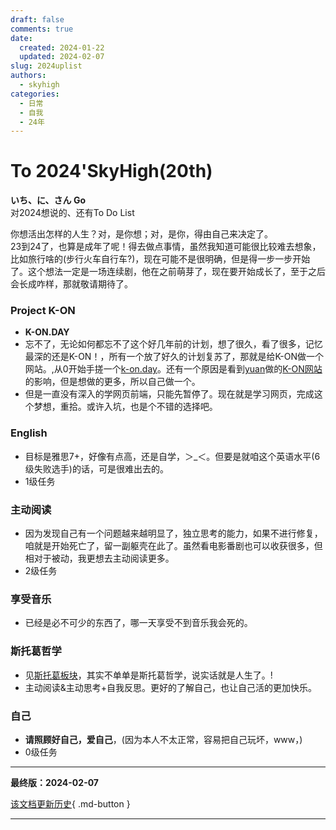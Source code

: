 ```yaml
---
draft: false
comments: true
date:
  created: 2024-01-22
  updated: 2024-02-07
slug: 2024uplist
authors:
  - skyhigh
categories:
  - 日常
  - 自我
  - 24年
---
```


# **To 2024'SkyHigh(20th)**

**いち、に、さん Go**  
对2024想说的、还有To Do List  

<!-- uptoc -->

你想活出怎样的人生？对，是你想；对，是你，得由自己来决定了。  
23到24了，也算是成年了呢！得去做点事情，虽然我知道可能很比较难去想象，比如旅行啥的(步行火车自行车?)，现在可能不是很明确，但是得一步一步开始了。这个想法一定是一场连续剧，他在之前萌芽了，现在要开始成长了，至于之后会长成咋样，那就敬请期待了。  


### Project K-ON

- **K-ON.DAY**
- 忘不了，无论如何都忘不了这个好几年前的计划，想了很久，看了很多，记忆最深的还是K-ON！，所有一个放了好久的计划复苏了，那就是给K-ON做一个网站。,从0开始手搓一个[k-on.day](https://k-on.day)。还有一个原因是看到[yuan](https://twitter.com/H1gh_and_Dry)做的[K-ON网站](https://konfan.net)的影响，但是想做的更多，所以自己做一个。
- 但是一直没有深入的学网页前端，只能先暂停了。现在就是学习网页，完成这个梦想，重拾。或许入坑，也是个不错的选择吧。

### English

- 目标是雅思7+，好像有点高，还是自学，＞_＜。但要是就咱这个英语水平(6级失败选手)的话，可是很难出去的。
- 1级任务

### 主动阅读

- 因为发现自己有一个问题越来越明显了，独立思考的能力，如果不进行修复，咱就是开始死亡了，留一副躯壳在此了。虽然看电影番剧也可以收获很多，但相对于被动，我更想去主动阅读更多。
- 2级任务

### 享受音乐

- 已经是必不可少的东西了，哪一天享受不到音乐我会死的。

### 斯托葛哲学

- 见[斯托葛板块](https://skyhigh.moe/see/stoic)，其实不单单是斯托葛哲学，说实话就是人生了。!
- 主动阅读&主动思考+自我反思。更好的了解自己，也让自己活的更加快乐。

### 自己

- **请照顾好自己，爱自己**，(因为本人不太正常，容易把自己玩坏，www，)
- 0级任务




---
**最终版：2024-02-07**  

[该文档更新历史](https://github.com/SkyHighR/SkyHighR.GitHub.io/commits/skymain/docs/blog/posts/annual/20th.md){ .md-button }  

---
